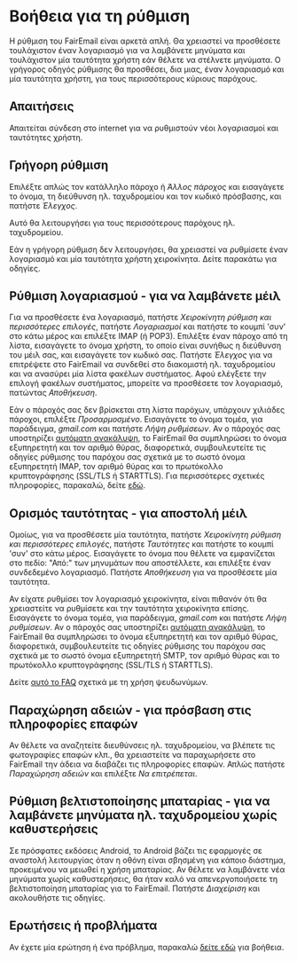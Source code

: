 # Βοήθεια για τη ρύθμιση

Η ρύθμιση του FairEmail είναι αρκετά απλή. Θα χρειαστεί να προσθέσετε τουλάχιστον έναν λογαριασμό για να λαμβάνετε μηνύματα και τουλάχιστον μία ταυτότητα χρήστη εάν θέλετε να στέλνετε μηνύματα. Ο γρήγορος οδηγός ρύθμισης θα προσθέσει, δια μιας, έναν λογαριασμό και μία ταυτότητα χρήστη, για τους περισσότερους κύριους παρόχους.

## Απαιτήσεις

Απαιτείται σύνδεση στο internet για να ρυθμιστούν νέοι λογαριασμοί και ταυτότητες χρήστη.

## Γρήγορη ρύθμιση

Επιλέξτε απλώς τον κατάλληλο πάροχο ή *Άλλος πάροχος* και εισαγάγετε το όνομα, τη διεύθυνση ηλ. ταχυδρομείου και τον κωδικό πρόσβασης, και πατήστε *Έλεγχος*.

Αυτό θα λειτουργήσει για τους περισσότερους παρόχους ηλ. ταχυδρομείου.

Εάν η γρήγορη ρύθμιση δεν λειτουργήσει, θα χρειαστεί να ρυθμίσετε έναν λογαριασμό και μία ταυτότητα χρήστη χειροκίνητα. Δείτε παρακάτω για οδηγίες.

## Ρύθμιση λογαριασμού - για να λαμβάνετε μέιλ

Για να προσθέσετε ένα λογαριασμό, πατήστε *Χειροκίνητη ρύθμιση και περισσότερες επιλογές*, πατήστε *Λογαριασμοί* και πατήστε το κουμπί 'συν' στο κάτω μέρος και επιλέξτε IMAP (ή POP3). Επιλέξτε έναν πάροχο από τη λίστα, εισαγάγετε το όνομα χρήστη, το οποίο είναι συνήθως η διεύθυνση του μέιλ σας, και εισαγάγετε τον κωδικό σας. Πατήστε *Έλεγχος* για να επιτρέψετε στο FairEmail να συνδεθεί στο διακομιστή ηλ. ταχυδρομείου και να ανασύρει μία λίστα φακέλων συστήματος. Αφού ελέγξετε την επιλογή φακέλων συστήματος, μπορείτε να προσθέσετε τον λογαριασμό, πατώντας *Αποθήκευση*.

Εάν ο πάροχός σας δεν βρίσκεται στη λίστα παρόχων, υπάρχουν χιλιάδες πάροχοι, επιλέξτε *Προσαρμοσμένο*. Εισαγάγετε το όνομα τομέα, για παράδειγμα, *gmail.com* και πατήστε *Λήψη ρυθμίσεων*. Αν ο πάροχός σας υποστηρίζει [αυτόματη ανακάλυψη](https://tools.ietf.org/html/rfc6186), το FairEmail θα συμπληρώσει το όνομα εξυπηρετητή και τον αριθμό θύρας, διαφορετικά, συμβουλευτείτε τις οδηγίες ρύθμισης του παρόχου σας σχετικά με το σωστό όνομα εξυπηρετητή IMAP, τον αριθμό θύρας και το πρωτόκολλο κρυπτογράφησης (SSL/TLS ή STARTTLS). Για περισσότερες σχετικές πληροφορίες, παρακαλώ, δείτε [εδώ](https://github.com/M66B/FairEmail/blob/master/FAQ.md#authorizing-accounts).

## Ορισμός ταυτότητας - για αποστολή μέιλ

Ομοίως, για να προσθέσετε μία ταυτότητα, πατήστε *Χειροκίνητη ρύθμιση και περισσότερες επιλογές*, πατήστε *Ταυτότητες* και πατήστε το κουμπί 'συν' στο κάτω μέρος. Εισαγάγετε το όνομα που θέλετε να εμφανίζεται στο πεδίο: "Από:" των μηνυμάτων που αποστέλλετε, και επιλέξτε έναν συνδεδεμένο λογαριασμό. Πατήστε *Αποθήκευση* για να προσθέσετε μία ταυτότητα.

Αν είχατε ρυθμίσει τον λογαριασμό χειροκίνητα, είναι πιθανόν ότι θα χρειαστείτε να ρυθμίσετε και την ταυτότητα χειροκίνητα επίσης. Εισαγάγετε το όνομα τομέα, για παράδειγμα, *gmail.com* και πατήστε *Λήψη ρυθμίσεων*. Αν ο πάροχός σας υποστηρίζει [αυτόματη ανακάλυψη](https://tools.ietf.org/html/rfc6186), το FairEmail θα συμπληρώσει το όνομα εξυπηρετητή και τον αριθμό θύρας, διαφορετικά, συμβουλευτείτε τις οδηγίες ρύθμισης του παρόχου σας σχετικά με το σωστό όνομα εξυπηρετητή SMTP, τον αριθμό θύρας και το πρωτόκολλο κρυπτογράφησης (SSL/TLS ή STARTTLS).

Δείτε [αυτό το FAQ](https://github.com/M66B/FairEmail/blob/master/FAQ.md#FAQ9) σχετικά με τη χρήση ψευδωνύμων.

## Παραχώρηση αδειών - για πρόσβαση στις πληροφορίες επαφών

Αν θέλετε να αναζητείτε διευθύνσεις ηλ. ταχυδρομείου, να βλέπετε τις φωτογραφίες επαφών κλπ., θα χρειαστείτε να παραχωρήσετε στο FairEmail την άδεια να διαβάζει τις πληροφορίες επαφών. Απλώς πατήστε *Παραχώρηση αδειών* και επιλέξτε *Να επιτρέπεται*.

## Ρύθμιση βελτιστοποίησης μπαταρίας - για να λαμβάνετε μηνύματα ηλ. ταχυδρομείου χωρίς καθυστερήσεις

Σε πρόσφατες εκδόσεις Android, το Android βάζει τις εφαρμογές σε αναστολή λειτουργίας όταν η οθόνη είναι σβησμένη για κάποιο διάστημα, προκειμένου να μειωθεί η χρήση μπαταρίας. Αν θέλετε να λαμβάνετε νέα μηνύματα χωρίς καθυστερήσεις, θα ήταν καλό να απενεργοποιήσετε τη βελτιστοποίηση μπαταρίας για το FairEmail. Πατήστε *Διαχείριση* και ακολουθήστε τις οδηγίες.

## Ερωτήσεις ή προβλήματα

Αν έχετε μία ερώτηση ή ένα πρόβλημα, παρακαλώ [δείτε εδώ](https://github.com/M66B/FairEmail/blob/master/FAQ.md) για βοήθεια.